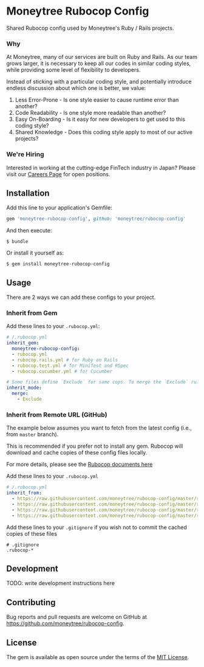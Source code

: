 # Moneytree Rubocop Config

Shared Rubocop config used by Moneytree's Ruby / Rails projects.

### Why

At Moneytree, many of our services are built on Ruby and Rails. As our team
grows larger, it is necessary to keep all our codes in similar coding styles,
while providing some level of flexibility to developers.

Instead of sticking with a particular coding style, and potentially introduce
endless discussion about which one is better, we value:

1. Less Error-Prone - Is one style easier to cause runtime error than another?
2. Code Readability - Is one style more readable than another?
3. Easy On-Boarding - Is it easy for new developers to get used to this coding style?
4. Shared Knowledge - Does this coding style apply to most of our active projects?

### We're Hiring

Interested in working at the cutting-edge FinTech industry in Japan? Please
visit our [Careers Page](https://moneytree.jp/careers/) for open positions.

## Installation

Add this line to your application's Gemfile:

```ruby
gem 'moneytree-rubocop-config', github: 'moneytree/rubocop-config'
```

And then execute:

    $ bundle

Or install it yourself as:

    $ gem install moneytree-rubocop-config

## Usage

There are 2 ways we can add these configs to your project.

### Inherit from Gem

Add these lines to your `.rubocop.yml`:

```yml
# /.rubocop.yml
inherit_gem:
  moneytree-rubocop-config:
  - rubocop.yml
  - rubocop.rails.yml # for Ruby on Rails
  - rubocop.test.yml # for MiniTest and RSpec
  - rubocop.cucumber.yml # for Cucumber

# Some files define `Exclude` for same cops. To merge the `Exclude` rules, add:
inherit_mode:
  merge:
    - Exclude
```

### Inherit from Remote URL (GitHub)

The example below assumes you want to fetch from the latest config (i.e., from `master` branch).

This is recommended if you prefer not to install any gem. Rubocop will download and cache copies of these config files locally.


For more details, please see the [Rubocop documents here](https://rubocop.readthedocs.io/en/latest/configuration/#inheriting-configuration-from-a-remote-url) 

Add these lines to your `.rubocop.yml`

```yml
# /.rubocop.yml
inherit_from:
  - https://raw.githubusercontent.com/moneytree/rubocop-config/master/rubocop.yml
  - https://raw.githubusercontent.com/moneytree/rubocop-config/master/rubocop.rails.yml # for Ruby on Rails
  - https://raw.githubusercontent.com/moneytree/rubocop-config/master/rubocop.test.yml # for MiniTest and RSpec
  - https://raw.githubusercontent.com/moneytree/rubocop-config/master/rubocop.cucumber.yml # for Cucumber
```

Add these lines to your `.gitignore` if you wish not to commit the cached copies of these files

```
# .gitignore
.rubocop-*
```

## Development

TODO: write development instructions here

## Contributing

Bug reports and pull requests are welcome on GitHub at https://github.com/moneytree/rubocop-config.

## License

The gem is available as open source under the terms of the [MIT License](https://opensource.org/licenses/MIT).
